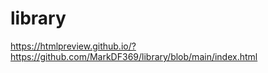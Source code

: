 # library

https://htmlpreview.github.io/?https://github.com/MarkDF369/library/blob/main/index.html

